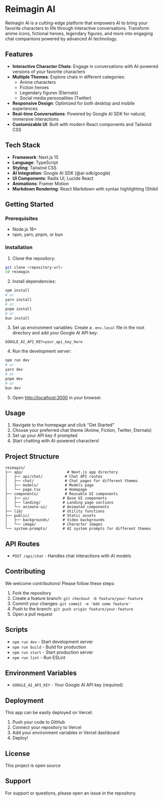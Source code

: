 # Reimagin AI

Reimagin AI is a cutting-edge platform that empowers AI to bring your favorite characters to life through interactive conversations. Transform anime icons, fictional heroes, legendary figures, and more into engaging chat companions powered by advanced AI technology.

## Features

- **Interactive Character Chats**: Engage in conversations with AI-powered versions of your favorite characters
- **Multiple Themes**: Explore chats in different categories:
  - Anime characters
  - Fiction heroes
  - Legendary figures (Eternals)
  - Social media personalities (Twitter)
- **Responsive Design**: Optimized for both desktop and mobile experiences
- **Real-time Conversations**: Powered by Google AI SDK for natural, immersive interactions
- **Customizable UI**: Built with modern React components and Tailwind CSS

## Tech Stack

- **Framework**: Next.js 15
- **Language**: TypeScript
- **Styling**: Tailwind CSS
- **AI Integration**: Google AI SDK (@ai-sdk/google)
- **UI Components**: Radix UI, Lucide React
- **Animations**: Framer Motion
- **Markdown Rendering**: React Markdown with syntax highlighting (Shiki)

## Getting Started

### Prerequisites

- Node.js 18+
- npm, yarn, pnpm, or bun

### Installation

1. Clone the repository:
```bash
git clone <repository-url>
cd reimagin
```

2. Install dependencies:
```bash
npm install
# or
yarn install
# or
pnpm install
# or
bun install
```

3. Set up environment variables:
Create a `.env.local` file in the root directory and add your Google AI API key:
```env
GOOGLE_AI_API_KEY=your_api_key_here
```

4. Run the development server:
```bash
npm run dev
# or
yarn dev
# or
pnpm dev
# or
bun dev
```

5. Open [http://localhost:3000](http://localhost:3000) in your browser.

## Usage

1. Navigate to the homepage and click "Get Started"
2. Choose your preferred chat theme (Anime, Fiction, Twitter, Eternals)
3. Set up your API key if prompted
4. Start chatting with AI-powered characters!

## Project Structure

```
reimagin/
├── app/                    # Next.js app directory
│   ├── api/chat/          # Chat API routes
│   ├── chat/              # Chat pages for different themes
│   ├── models/            # Models page
│   └── page.tsx           # Homepage
├── components/            # Reusable UI components
│   ├── ui/               # Base UI components
│   ├── landing/          # Landing page sections
│   └── animate-ui/       # Animated components
├── lib/                  # Utility functions
├── public/               # Static assets
│   ├── backgrounds/      # Video backgrounds
│   └── image/            # Character images
└── system-prompts/       # AI system prompts for different themes
```

## API Routes

- `POST /api/chat` - Handles chat interactions with AI models

## Contributing

We welcome contributions! Please follow these steps:

1. Fork the repository
2. Create a feature branch: `git checkout -b feature/your-feature`
3. Commit your changes: `git commit -m 'Add some feature'`
4. Push to the branch: `git push origin feature/your-feature`
5. Open a pull request

## Scripts

- `npm run dev` - Start development server
- `npm run build` - Build for production
- `npm run start` - Start production server
- `npm run lint` - Run ESLint

## Environment Variables

- `GOOGLE_AI_API_KEY` - Your Google AI API key (required)

## Deployment

This app can be easily deployed on Vercel:

1. Push your code to GitHub
2. Connect your repository to Vercel
3. Add your environment variables in Vercel dashboard
4. Deploy!

## License

This project is open source

## Support

For support or questions, please open an issue in the repository.
